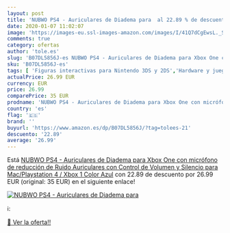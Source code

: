 ```yaml
---
layout: post
title: 'NUBWO PS4 - Auriculares de Diadema para  al 22.89 % de descuento'
date: 2020-01-07 11:02:07
image: 'https://images-eu.ssl-images-amazon.com/images/I/41Q7dCgEwsL._SL400_.jpg'
comments: true
category: ofertas
author: 'tole.es'
slug: 'B07DL5856J-es NUBWO PS4 - Auriculares de Diadema para Xbox One con...'
sku: 'B07DL5856J-es'
tags: [ 'Figuras interactivas para Nintendo 3DS y 2DS','Hardware y juegos para Nintendo 3DS y 2DS','Hardware y juegos para Nintendo Switch','Juegos para Nintendo Switch','Sistemas precursores y micro consolas','Videojuegos','ps4','xbox', ]
actualPrice: 26.99 EUR
currency: EUR
price: 26.99
comparePrice: 35 EUR
prodname: 'NUBWO PS4 - Auriculares de Diadema para Xbox One con micrófono de reducción de Ruido  Auriculares con Control de Volumen y Silencio para Mac/Playstation 4 / Xbox 1  Color Azul'
country: 'es'
flag: '🇪🇸'
brand: ''
buyurl: 'https://www.amazon.es/dp/B07DL5856J/?tag=tolees-21'
descuento: '22.89'
average: '26.99'
---
```


Está [NUBWO PS4 - Auriculares de Diadema para Xbox One con micrófono de reducción de Ruido  Auriculares con Control de Volumen y Silencio para Mac/Playstation 4 / Xbox 1  Color Azul](https://www.amazon.es/dp/B07DL5856J/?tag=tolees-21) con 22.89 de descuento por 26.99 EUR (original: 35 EUR) en el siguiente enlace!

[![NUBWO PS4 - Auriculares de Diadema para ](https://images-eu.ssl-images-amazon.com/images/I/41Q7dCgEwsL._SL400_.jpg)](https://www.amazon.es/dp/B07DL5856J/?tag=tolees-21)

ℹ️:


[🛒 Ver la oferta!!](https://www.amazon.es/dp/B07DL5856J/?tag=tolees-21)
